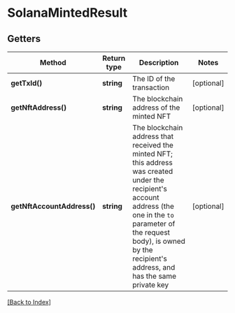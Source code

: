 # SolanaMintedResult

## Getters

Method | Return type | Description | Notes
------------ | ------------- | ------------- | -------------
**getTxId()** | **string** | The ID of the transaction | [optional]
**getNftAddress()** | **string** | The blockchain address of the minted NFT | [optional]
**getNftAccountAddress()** | **string** | The blockchain address that received the minted NFT; this address was created under the recipient's account address (the one in the <code>to</code> parameter of the request body), is owned by the recipient's address, and has the same private key | [optional]

[[Back to Index]](../index.md)
